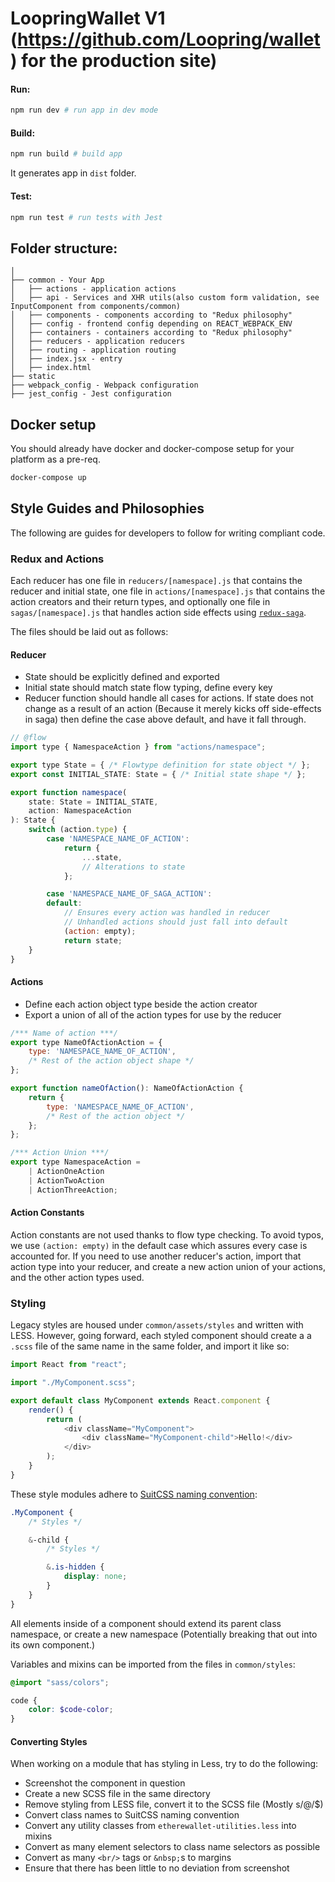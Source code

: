 # LoopringWallet V1 (https://github.com/Loopring/wallet) for the production site)

#### Run:

```bash
npm run dev # run app in dev mode
```

#### Build:

```bash
npm run build # build app
```

It generates app in `dist` folder.

#### Test:

```bash
npm run test # run tests with Jest
```

## Folder structure:

```
│
├── common - Your App
│   ├── actions - application actions
│   ├── api - Services and XHR utils(also custom form validation, see InputComponent from components/common)
│   ├── components - components according to "Redux philosophy"
│   ├── config - frontend config depending on REACT_WEBPACK_ENV
│   ├── containers - containers according to "Redux philosophy"
│   ├── reducers - application reducers
│   ├── routing - application routing
│   ├── index.jsx - entry
│   ├── index.html
├── static
├── webpack_config - Webpack configuration
├── jest_config - Jest configuration
```

## Docker setup
You should already have docker and docker-compose setup for your platform as a pre-req.

```bash
docker-compose up
```

## Style Guides and Philosophies

The following are guides for developers to follow for writing compliant code.



### Redux and Actions

Each reducer has one file in `reducers/[namespace].js` that contains the reducer
and initial state, one file in `actions/[namespace].js` that contains the action
creators and their return types, and optionally one file in
`sagas/[namespace].js` that handles action side effects using
[`redux-saga`](https://github.com/redux-saga/redux-saga).

The files should be laid out as follows:

#### Reducer

* State should be explicitly defined and exported
* Initial state should match state flow typing, define every key
* Reducer function should handle all cases for actions. If state does not change
as a result of an action (Because it merely kicks off side-effects in saga) then
define the case above default, and have it fall through.

```js
// @flow
import type { NamespaceAction } from "actions/namespace";

export type State = { /* Flowtype definition for state object */ };
export const INITIAL_STATE: State = { /* Initial state shape */ };

export function namespace(
	state: State = INITIAL_STATE,
	action: NamespaceAction
): State {
	switch (action.type) {
		case 'NAMESPACE_NAME_OF_ACTION':
			return {
				...state,
				// Alterations to state
			};

		case 'NAMESPACE_NAME_OF_SAGA_ACTION':
		default:
			// Ensures every action was handled in reducer
			// Unhandled actions should just fall into default
			(action: empty);
			return state;
	}
}
```

#### Actions

* Define each action object type beside the action creator
* Export a union of all of the action types for use by the reducer

```js
/*** Name of action ***/
export type NameOfActionAction = {
	type: 'NAMESPACE_NAME_OF_ACTION',
	/* Rest of the action object shape */
};

export function nameOfAction(): NameOfActionAction {
	return {
		type: 'NAMESPACE_NAME_OF_ACTION',
		/* Rest of the action object */
	};
};

/*** Action Union ***/
export type NamespaceAction =
	| ActionOneAction
	| ActionTwoAction
	| ActionThreeAction;
```

#### Action Constants

Action constants are not used thanks to flow type checking. To avoid typos, we
use `(action: empty)` in the default case which assures every case is accounted
for. If you need to use another reducer's action, import that action type into
your reducer, and create a new action union of your actions, and the other
action types used.




### Styling

Legacy styles are housed under `common/assets/styles` and written with LESS.
However, going forward, each styled component should create a a `.scss` file of
the same name in the same folder, and import it like so:

```js
import React from "react";

import "./MyComponent.scss";

export default class MyComponent extends React.component {
	render() {
		return (
			<div className="MyComponent">
				<div className="MyComponent-child">Hello!</div>
			</div>
		);
	}
}
```

These style modules adhere to [SuitCSS naming convention](https://github.com/suitcss/suit/blob/master/doc/naming-conventions.md):

```scss
.MyComponent {
	/* Styles */

	&-child {
		/* Styles */

		&.is-hidden {
			display: none;
		}
	}
}
```

All elements inside of a component should extend its parent class namespace, or
create a new namespace (Potentially breaking that out into its own component.)

Variables and mixins can be imported from the files in `common/styles`:

```scss
@import "sass/colors";

code {
	color: $code-color;
}
```

#### Converting Styles

When working on a module that has styling in Less, try to do the following:

* Screenshot the component in question
* Create a new SCSS file in the same directory
* Remove styling from LESS file, convert it to the SCSS file (Mostly s/@/$)
* Convert class names to SuitCSS naming convention
* Convert any utility classes from `etherewallet-utilities.less` into mixins
* Convert as many element selectors to class name selectors as possible
* Convert as many `<br/>` tags or `&nbsp;`s to margins
* Ensure that there has been little to no deviation from screenshot
